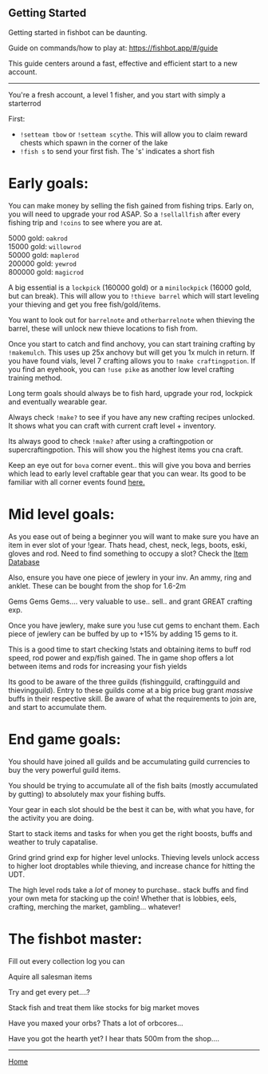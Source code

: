 ## Getting Started ##

Getting started in fishbot can be daunting.

Guide on commands/how to play at: https://fishbot.app/#/guide

This guide centers around a fast, effective and efficient start to a new account.

-----------------------------

You're a fresh account, a level 1 fisher, and you start with simply a starterrod

First:
- `!setteam tbow` or `!setteam scythe`. This will allow you to claim reward chests which spawn in the corner of the lake
- `!fish s` to send your first fish. The 's' indicates a short fish

# Early goals:

You can make money by selling the fish gained from fishing trips. Early on, you will need to upgrade your rod ASAP. So a `!sellallfish` after every fishing trip and `!coins` to see where you are at.

5000 gold: `oakrod`\
15000 gold: `willowrod`\
50000 gold: `maplerod`\
200000 gold: `yewrod`\
800000 gold: `magicrod`

A big essential is a `lockpick` (160000 gold) or a `minilockpick` (16000 gold, but can break). This will allow you to `!thieve barrel` which will start leveling your thieving and get you free fish/gold/items.

You want to look out for `barrelnote` and `otherbarrelnote` when thieving the barrel, these will unlock new thieve locations to fish from.

Once you start to catch and find anchovy, you can start training crafting by `!makemulch`. This uses up 25x anchovy but will get you 1x mulch in return. If you have found vials, level 7 crafting allows you to `!make craftingpotion`. If you find an eyehook, you can `!use pike` as another low level crafting training method.

Long term goals should always be to fish hard, upgrade your rod, lockpick and eventually wearable gear. 

Always check `!make?` to see if you have any new crafting recipes unlocked. It shows what you can craft with current craft level + inventory.

Its always good to check `!make?` after using a craftingpotion or supercraftingpotion. This will show you the highest items you cna craft.

Keep an eye out for `bova` corner event.. this will give you bova and berries which lead to early level craftable gear that you can wear. Its good to be familiar with all corner events found [here.](https://fishbotapp.github.io/fishbotwiki/CornerEvents/)

# Mid level goals:

As you ease out of being a beginner you will want to make sure you have an item in ever slot of your !gear. Thats head, chest, neck, legs, boots, eski, gloves and rod. Need to find something to occupy a slot? Check the [Item Database](https://fishbotapp.github.io/fishbotwiki/ItemDatabase/)

Also, ensure you have one piece of jewlery in your inv. An ammy, ring and anklet. These can be bought from the shop for 1.6-2m 

Gems Gems Gems.... very valuable to use.. sell.. and grant GREAT crafting exp.

Once you have jewlery, make sure you !use cut gems to enchant them. Each piece of jewlery can be buffed by up to +15% by adding 15 gems to it.

This is a good time to start checking !stats and obtaining items to buff rod speed, rod power and exp/fish gained. The in game shop offers a lot between items and rods for increasing your fish yields 

Its good to be aware of the three guilds (fishingguild, craftingguild and thievingguild). Entry to these guilds come at a big price bug grant *massive* buffs in their respective skill. Be aware of what the requirements to join are, and start to accumulate them.

# End game goals:

You should have joined all guilds and be accumulating guild currencies to buy the very powerful guild items.

You should be trying to accumulate all of the fish baits (mostly accumulated by gutting) to absolutely max your fishing buffs.

Your gear in each slot should be the best it can be, with what you have, for the activity you are doing. 

Start to stack items and tasks for when you get the right boosts, buffs and weather to truly capatalise.

Grind grind grind exp for higher level unlocks. Thieving levels unlock access to higher loot droptables while thieving, and increase chance for hitting the UDT.

The high level rods take a *lot* of money to purchase.. stack buffs and find your own meta for stacking up the coin! Whether that is lobbies, eels, crafting,  merching the market, gambling... whatever!

# The fishbot master:

Fill out every collection log you can

Aquire all salesman items

Try and get every pet....?

Stack fish and treat them like stocks for big market moves

Have you maxed your orbs? Thats a lot of orbcores...

Have you got the hearth yet? I hear thats 500m from the shop....


-----------------------------

[Home](https://fishbotapp.github.io/fishbotwiki/)
